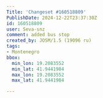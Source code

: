 ```yaml
---
Title: 'Changeset #160518809'
PublishDate: 2024-12-22T23:37:30Z
id: 160518809
user: Seva-snz
comment: added bus stop
created_by: JOSM/1.5 (19096 ru)
tags:
- Montenegro
bbox:
  min_lon: 19.2083552
  min_lat: 41.9441984
  max_lon: 19.2083552
  max_lat: 41.9441984

---
```

